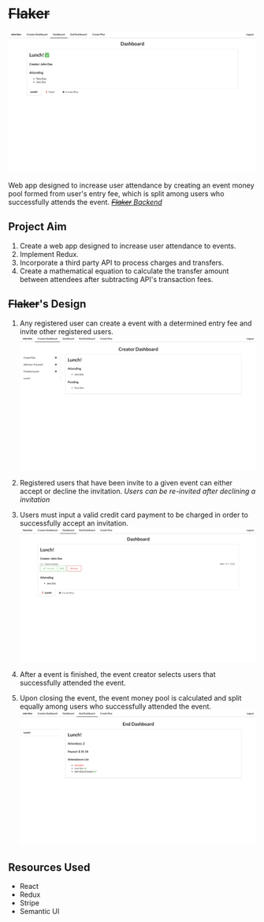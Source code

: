 # ~~Flaker~~
![](.images/landing_page_accept.png)

Web app designed to increase user attendance by creating an event money pool formed from user's entry fee, which is split among users who successfully attends the event. [*~~Flaker~~ Backend*](https://github.com/kangyongn/flaker_backend)

## Project Aim
1. Create a web app designed to increase user attendance to events.
2. Implement Redux.
3. Incorporate a third party API to process charges and transfers.
4. Create a mathematical equation to calculate the transfer amount between attendees after subtracting API's transaction fees.

## ~~Flaker~~'s Design
1. Any registered user can create a event with a determined entry fee and invite other registered users.
![](.images/creator_page.png)

2. Registered users that have been invite to a given event can either accept or decline the invitation. *Users can be re-invited after declining a invitation*
3. Users must input a valid credit card payment to be charged in order to successfully accept an invitation.
![](.images/landing_page_invite.png)

4. After a event is finished, the event creator selects users that successfully attended the event.
5. Upon closing the event, the event money pool is calculated and split equally among users who successfully attended the event.
![](.images/end_page.png)

## Resources Used
* React
* Redux
* Stripe
* Semantic UI
